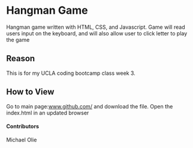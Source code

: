 # Hangman Game
Hangman game written with HTML, CSS, and Javascript. Game will read users input on the keyboard, and will also allow user to click letter to play the game

## Reason
This is for my UCLA coding bootcamp class week 3.

## How to View
Go to main page:www.github.com/ and download the file. Open the index.html in an updated browser

#### Contributors
Michael Olie
